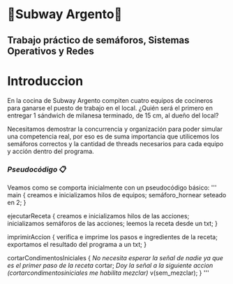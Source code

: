 # **:hamburger:Subway Argento:hamburger:**
## Trabajo práctico de semáforos, Sistemas Operativos y Redes




# Introduccion

En la cocina de Subway Argento compiten cuatro equipos de cocineros
para ganarse el puesto de trabajo en el local. ¿Quién será el primero en
entregar 1 sándwich de milanesa terminado, de 15 cm, al dueño del
local?

Necesitamos demostrar la concurrencia y organización para poder simular una competencia real, por eso es de suma importancia que utilicemos los semáforos correctos y la cantidad de threads necesarios para cada equipo y acción dentro del programa.


### _Pseudocódigo_ 📋

Veamos como se comporta inicialmente con un pseudocódigo básico:
'''
main {
  creamos e inicializamos hilos de equipos;
  semáforo_hornear seteado en 2;
}

ejecutarReceta {
  creamos e inicializamos hilos de las acciones;
  inicializamos semáforos de las acciones;
  leemos la receta desde un txt;
}

imprimirAccion {
  verifica e imprime los pasos e ingredientes de la receta;
  exportamos el resultado del programa a un txt;
}

cortarCondimentosIniciales {
_No necesita esperar la señal de nadie ya que es el primer paso de la receta_
  cortar;
_Doy la señal a la siguiente accion (cortarcondimentosiniciales me habilita mezclar)_
  v(sem_mezclar);
}
'''
